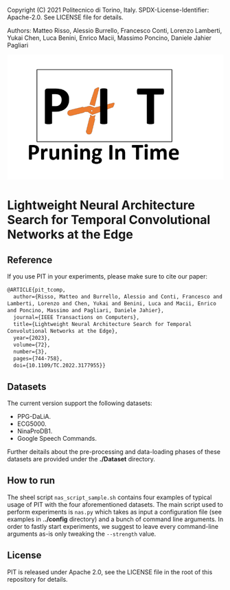 Copyright (C) 2021 Politecnico di Torino, Italy. SPDX-License-Identifier: Apache-2.0. See LICENSE file for details.

Authors: Matteo Risso, Alessio Burrello, Francesco Conti, Lorenzo Lamberti, Yukai Chen, Luca Benini, Enrico Macii, Massimo Poncino, Daniele Jahier Pagliari

![logo](Assets/logo.png)
# Lightweight Neural Architecture Search for Temporal Convolutional Networks at the Edge

## Reference
If you use PIT in your experiments, please make sure to cite our paper:
```
@ARTICLE{pit_tcomp,
  author={Risso, Matteo and Burrello, Alessio and Conti, Francesco and Lamberti, Lorenzo and Chen, Yukai and Benini, Luca and Macii, Enrico and Poncino, Massimo and Pagliari, Daniele Jahier},
  journal={IEEE Transactions on Computers}, 
  title={Lightweight Neural Architecture Search for Temporal Convolutional Networks at the Edge}, 
  year={2023},
  volume={72},
  number={3},
  pages={744-758},
  doi={10.1109/TC.2022.3177955}}
```

## Datasets
The current version support the following datasets:
- PPG-DaLiA.
- ECG5000.
- NinaProDB1.
- Google Speech Commands.

Further deitails about the pre-processing and data-loading phases of these datasets are provided under the **./Dataset** directory.

## How to run
The sheel script `nas_script_sample.sh` contains four examples of typical usage of PIT with the four aforementioned datasets.
The main script used to perform experiments is `nas.py` which takes as input a configuration file (see examples in .**./config** directory) and a bunch of command line arguments.
In order to fastly start experiments, we suggest to leave every command-line arguments as-is only tweaking the `--strength` value.

## License
PIT is released under Apache 2.0, see the LICENSE file in the root of this repository for details.
